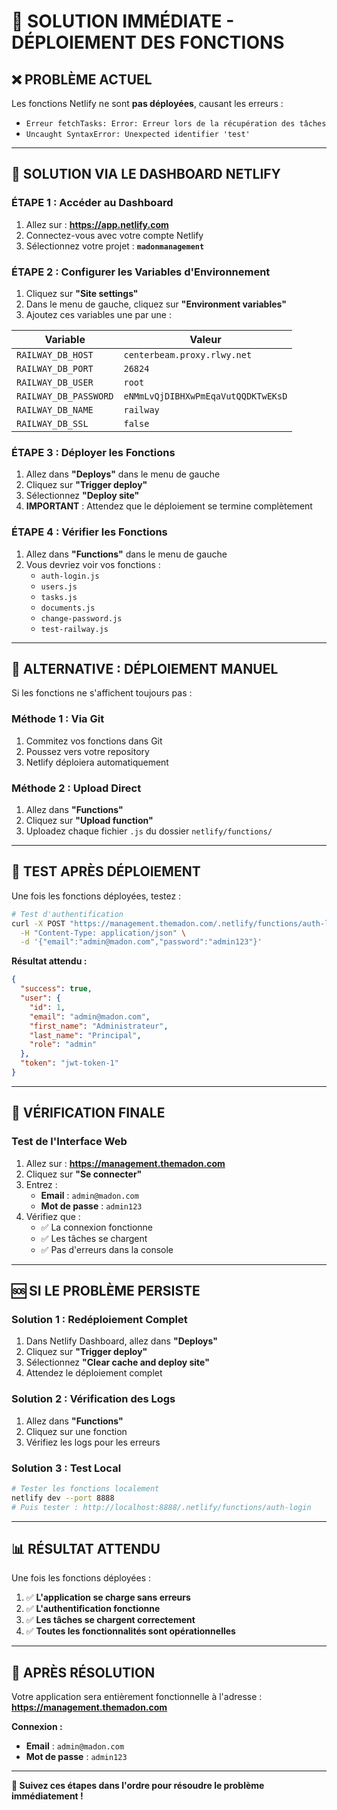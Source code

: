 # 🚨 SOLUTION IMMÉDIATE - DÉPLOIEMENT DES FONCTIONS

## ❌ **PROBLÈME ACTUEL**

Les fonctions Netlify ne sont **pas déployées**, causant les erreurs :
- `Erreur fetchTasks: Error: Erreur lors de la récupération des tâches`
- `Uncaught SyntaxError: Unexpected identifier 'test'`

---

## 🎯 **SOLUTION VIA LE DASHBOARD NETLIFY**

### **ÉTAPE 1 : Accéder au Dashboard**
1. Allez sur : **https://app.netlify.com**
2. Connectez-vous avec votre compte Netlify
3. Sélectionnez votre projet : **`madonmanagement`**

### **ÉTAPE 2 : Configurer les Variables d'Environnement**
1. Cliquez sur **"Site settings"**
2. Dans le menu de gauche, cliquez sur **"Environment variables"**
3. Ajoutez ces variables une par une :

| Variable | Valeur |
|----------|--------|
| `RAILWAY_DB_HOST` | `centerbeam.proxy.rlwy.net` |
| `RAILWAY_DB_PORT` | `26824` |
| `RAILWAY_DB_USER` | `root` |
| `RAILWAY_DB_PASSWORD` | `eNMmLvQjDIBHXwPmEqaVutQQDKTwEKsD` |
| `RAILWAY_DB_NAME` | `railway` |
| `RAILWAY_DB_SSL` | `false` |

### **ÉTAPE 3 : Déployer les Fonctions**
1. Allez dans **"Deploys"** dans le menu de gauche
2. Cliquez sur **"Trigger deploy"**
3. Sélectionnez **"Deploy site"**
4. **IMPORTANT** : Attendez que le déploiement se termine complètement

### **ÉTAPE 4 : Vérifier les Fonctions**
1. Allez dans **"Functions"** dans le menu de gauche
2. Vous devriez voir vos fonctions :
   - `auth-login.js`
   - `users.js`
   - `tasks.js`
   - `documents.js`
   - `change-password.js`
   - `test-railway.js`

---

## 🔧 **ALTERNATIVE : DÉPLOIEMENT MANUEL**

Si les fonctions ne s'affichent toujours pas :

### **Méthode 1 : Via Git**
1. Commitez vos fonctions dans Git
2. Poussez vers votre repository
3. Netlify déploiera automatiquement

### **Méthode 2 : Upload Direct**
1. Allez dans **"Functions"**
2. Cliquez sur **"Upload function"**
3. Uploadez chaque fichier `.js` du dossier `netlify/functions/`

---

## 🧪 **TEST APRÈS DÉPLOIEMENT**

Une fois les fonctions déployées, testez :

```bash
# Test d'authentification
curl -X POST "https://management.themadon.com/.netlify/functions/auth-login" \
  -H "Content-Type: application/json" \
  -d '{"email":"admin@madon.com","password":"admin123"}'
```

**Résultat attendu :**
```json
{
  "success": true,
  "user": {
    "id": 1,
    "email": "admin@madon.com",
    "first_name": "Administrateur",
    "last_name": "Principal",
    "role": "admin"
  },
  "token": "jwt-token-1"
}
```

---

## 🎯 **VÉRIFICATION FINALE**

### **Test de l'Interface Web**
1. Allez sur : **https://management.themadon.com**
2. Cliquez sur **"Se connecter"**
3. Entrez :
   - **Email** : `admin@madon.com`
   - **Mot de passe** : `admin123`
4. Vérifiez que :
   - ✅ La connexion fonctionne
   - ✅ Les tâches se chargent
   - ✅ Pas d'erreurs dans la console

---

## 🆘 **SI LE PROBLÈME PERSISTE**

### **Solution 1 : Redéploiement Complet**
1. Dans Netlify Dashboard, allez dans **"Deploys"**
2. Cliquez sur **"Trigger deploy"**
3. Sélectionnez **"Clear cache and deploy site"**
4. Attendez le déploiement complet

### **Solution 2 : Vérification des Logs**
1. Allez dans **"Functions"**
2. Cliquez sur une fonction
3. Vérifiez les logs pour les erreurs

### **Solution 3 : Test Local**
```bash
# Tester les fonctions localement
netlify dev --port 8888
# Puis tester : http://localhost:8888/.netlify/functions/auth-login
```

---

## 📊 **RÉSULTAT ATTENDU**

Une fois les fonctions déployées :

1. ✅ **L'application se charge sans erreurs**
2. ✅ **L'authentification fonctionne**
3. ✅ **Les tâches se chargent correctement**
4. ✅ **Toutes les fonctionnalités sont opérationnelles**

---

## 🎉 **APRÈS RÉSOLUTION**

Votre application sera entièrement fonctionnelle à l'adresse :
**https://management.themadon.com**

**Connexion :**
- **Email** : `admin@madon.com`
- **Mot de passe** : `admin123`

---

**🚀 Suivez ces étapes dans l'ordre pour résoudre le problème immédiatement !**
